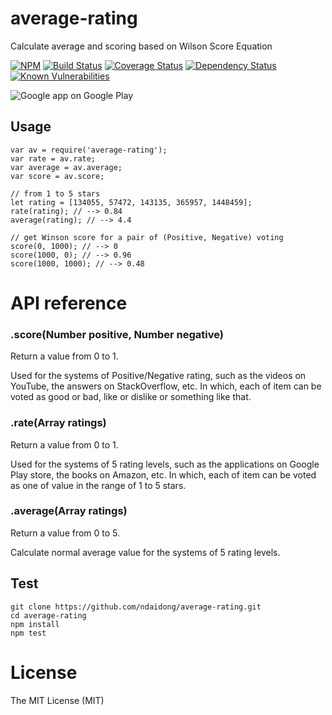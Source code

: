 # average-rating
Calculate  average and scoring based on Wilson Score Equation

[![NPM](https://badge.fury.io/js/average-rating.svg)](https://badge.fury.io/js/average-rating)
[![Build Status](https://travis-ci.org/ndaidong/average-rating.svg?branch=master)](https://travis-ci.org/ndaidong/average-rating)
[![Coverage Status](https://coveralls.io/repos/github/ndaidong/average-rating/badge.svg?branch=master)](https://coveralls.io/github/ndaidong/average-rating?branch=master)
[![Dependency Status](https://gemnasium.com/badges/github.com/ndaidong/average-rating.svg)](https://gemnasium.com/github.com/ndaidong/average-rating)
[![Known Vulnerabilities](https://snyk.io/test/npm/average-rating/badge.svg)](https://snyk.io/test/npm/average-rating)

![Google app on Google Play](http://i.imgur.com/NgQX5OW.png)

## Usage

```
var av = require('average-rating');
var rate = av.rate;
var average = av.average;
var score = av.score;

// from 1 to 5 stars
let rating = [134055, 57472, 143135, 365957, 1448459];
rate(rating); // --> 0.84
average(rating); // --> 4.4

// get Winson score for a pair of (Positive, Negative) voting
score(0, 1000); // --> 0
score(1000, 0); // --> 0.96
score(1000, 1000); // --> 0.48
```

# API reference

### .score(Number positive, Number negative)

Return a value from 0 to 1.

Used for the systems of Positive/Negative rating, such as the videos on YouTube, the answers on StackOverflow, etc. In which, each of item can be voted as good or bad, like or dislike or something like that.

### .rate(Array ratings)

Return a value from 0 to 1.

Used for the systems of 5 rating levels, such as the applications on Google Play store, the books on Amazon, etc. In which, each of item can be voted as one of value in the range of 1 to 5 stars.

### .average(Array ratings)

Return a value from 0 to 5.

Calculate normal average value for the systems of 5 rating levels.


## Test

```
git clone https://github.com/ndaidong/average-rating.git
cd average-rating
npm install
npm test
```


# License

The MIT License (MIT)
